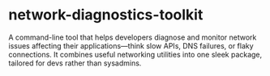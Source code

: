 # network-diagnostics-toolkit
A command-line tool that helps developers diagnose and monitor network issues affecting their applications—think slow APIs, DNS failures, or flaky connections. It combines useful networking utilities into one sleek package, tailored for devs rather than sysadmins.
